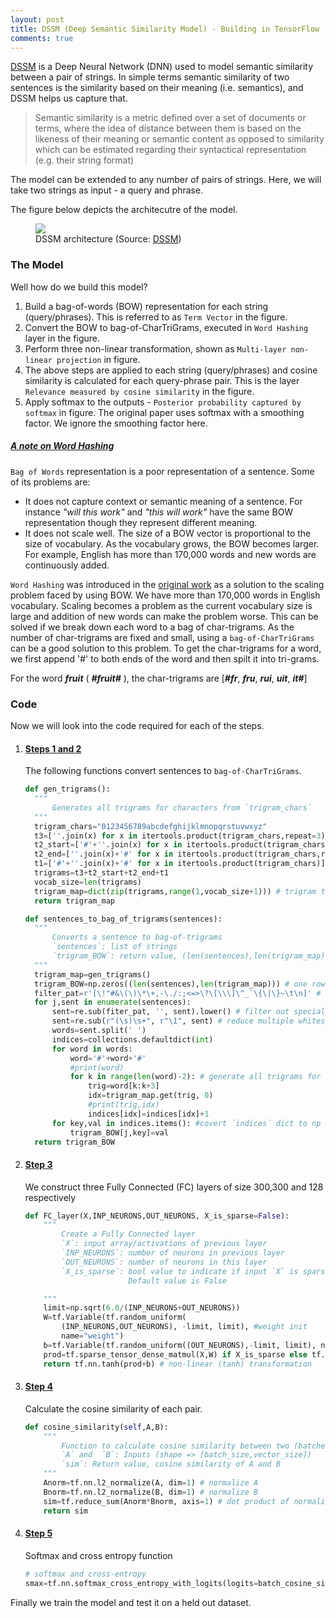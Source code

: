 ```yaml
---
layout: post
title: DSSM (Deep Semantic Similarity Model) - Building in TensorFlow
comments: true
---
```


[DSSM][1] is a Deep Neural Network (DNN) used to model semantic similarity between a pair of strings.
In simple terms semantic similarity of two sentences is the similarity based on their meaning (i.e. semantics), and DSSM helps us capture that.

> Semantic similarity is a metric defined over a set of documents or terms, where the idea of distance between them is based on the likeness of their meaning or semantic content as opposed to similarity which can be estimated regarding their syntactical representation (e.g. their string format)

The model can be extended to any number of pairs of strings.
Here, we will take two strings as input - a query and phrase.

The figure below depicts the architecutre of the model.
<figure>
<img src="{{ site.baseurl }}/images/DSSM_layers.png">
<figcaption>DSSM architecture (Source: <a href="https://www.microsoft.com/en-us/research/wp-content/uploads/2016/02/cikm2013_DSSM_fullversion.pdf">DSSM</a>)</figcaption>
</figure>

### The Model
Well how do we build this model?
1. Build a bag-of-words (BOW) representation for each string (query/phrases). This is referred to as `Term Vector` in the figure.
2. Convert the BOW to bag-of-CharTriGrams, executed in `Word Hashing` layer in the figure.
3. Perform three non-linear transformation, shown as `Multi-layer non-linear projection` in figure.
4. The above steps are applied to each string (query/phrases) and cosine similarity is calculated for each query-phrase pair. This is the layer `Relevance measured by cosine similarity` in the figure.
5. Apply softmax to the outputs - `Posterior probability captured by softmax` in figure. The original paper uses softmax with a smoothing factor. We ignore the smoothing factor here.  

##### ***<u>A note on Word Hashing</u>***
`Bag of Words` representation is a poor representation of a sentence. Some of its problems are:
* It does not capture context or semantic meaning of a sentence. For instance *"will this work"* and *"this will work"* have the same BOW representation though they represent different meaning.
* It does not scale well. The size of a BOW vector is proportional to the size of vocabulary. As the vocabulary grows, the BOW becomes larger. For example, English has more than 170,000 words and new words are continuously added.


`Word Hashing` was introduced in the [original work][1] as a solution to the scaling problem faced by using BOW. We have more than 170,000 words in English vocabulary. Scaling becomes a problem as the current vocabulary size is large and addition of new words can make the problem worse. This can be solved if we break down each word to a bag of char-trigrams. As the number of char-trigrams are fixed and small, using a `bag-of-CharTriGrams` can be a good solution to this problem.
To get the char-trigrams for a word, we first append '#' to both ends of the word and then spilt it into tri-grams.

For the word ***fruit*** ( ***#fruit#*** ),  the char-trigrams are [***#fr***, ***fru***, ***rui***, ***uit***, ***it#***]

### Code

Now we will look into the code required for each of the steps.
 1. #### <u>Steps 1 and 2</u>

    The following functions convert sentences to `bag-of-CharTriGrams`.
    ```python
    def gen_trigrams():
      """
          Generates all trigrams for characters from `trigram_chars`
      """
      trigram_chars="0123456789abcdefghijklmnopqrstuvwxyz"
      t3=[''.join(x) for x in itertools.product(trigram_chars,repeat=3)] #len(words)>=3
      t2_start=['#'+''.join(x) for x in itertools.product(trigram_chars,repeat=2)] #len(words)==2
      t2_end=[''.join(x)+'#' for x in itertools.product(trigram_chars,repeat=2)] #len(words)==2
      t1=['#'+''.join(x)+'#' for x in itertools.product(trigram_chars)] #len(words)==1
      trigrams=t3+t2_start+t2_end+t1
      vocab_size=len(trigrams)
      trigram_map=dict(zip(trigrams,range(1,vocab_size+1))) # trigram to index mapping, indices starting from 1
      return trigram_map
    ```

    ```python
    def sentences_to_bag_of_trigrams(sentences):
      """
          Converts a sentence to bag-of-trigrams
          `sentences`: list of strings
          `trigram_BOW`: return value, (len(sentences),len(trigram_map)) size array
      """
      trigram_map=gen_trigrams()
      trigram_BOW=np.zeros((len(sentences),len(trigram_map))) # one row for each sentence
      filter_pat=r'[\!"#&\(\)\*\+,-\./:;<=>\?\[\\\]\^_`\{\|\}~\t\n]' # characters to filter out from the input
      for j,sent in enumerate(sentences):
          sent=re.sub(fiter_pat, '', sent).lower() # filter out special characters from input
          sent=re.sub(r"(\s)\s+", r"\1", sent) # reduce multiple whitespaces to single whitespace
          words=sent.split(' ')
          indices=collections.defaultdict(int)
          for word in words:
              word='#'+word+'#'
              #print(word)
              for k in range(len(word)-2): # generate all trigrams for word `word` and update `indices`
                  trig=word[k:k+3]
                  idx=trigram_map.get(trig, 0)
                  #print(trig,idx)
                  indices[idx]=indices[idx]+1     
          for key,val in indices.items(): #covert `indices` dict to np array
              trigram_BOW[j,key]=val
      return trigram_BOW
      ```

2. #### <u>Step 3</u>

    We construct three Fully Connected (FC) layers of size 300,300 and 128 respectively
    ```python
    def FC_layer(X,INP_NEURONS,OUT_NEURONS, X_is_sparse=False):
        """
            Create a Fully Connected layer
            `X`: input array/activations of previous layer
            `INP_NEURONS`: number of neurons in previous layer
            `OUT_NEURONS`: number of neurons in this layer
            `X_is_sparse`: bool value to indicate if input `X` is sparse or not.
                           Default value is False

        """
        limit=np.sqrt(6.0/(INP_NEURONS+OUT_NEURONS))
        W=tf.Variable(tf.random_uniform(
            (INP_NEURONS,OUT_NEURONS), -limit, limit), #weight init
            name="weight")
        b=tf.Variable(tf.random_uniform((OUT_NEURONS),-limit, limit), name="bias") # bias
        prod=tf.sparse_tensor_dense_matmul(X,W) if X_is_sparse else tf.matmul(X,W) #linear transformation
        return tf.nn.tanh(prod+b) # non-linear (tanh) transformation
    ```

3. #### <u>Step 4</u>
    Calculate the cosine similarity of each pair.
    ```python
    def cosine_similarity(self,A,B):
        """
            Function to calculate cosine similarity between two (batches of) vectors
            `A` and  `B`: Inputs (shape => [batch_size,vector_size])
            `sim`: Return value, cosine similarity of A and B
        """
        Anorm=tf.nn.l2_normalize(A, dim=1) # normalize A
        Bnorm=tf.nn.l2_normalize(B, dim=1) # normalize B
        sim=tf.reduce_sum(Anorm*Bnorm, axis=1) # dot product of normalized A and normalized B
        return sim
    ```
4. #### <u>Step 5</u>

    Softmax and cross entropy function
    ```python
    # softmax and cross-entropy
    smax=tf.nn.softmax_cross_entropy_with_logits(logits=batch_cosine_similarities, labels=Y)
    ```

Finally we train the model and test it on a held out dataset.


[1]: https://www.microsoft.com/en-us/research/wp-content/uploads/2016/02/cikm2013_DSSM_fullversion.pdf
[2]: https://www.microsoft.com/en-us/research/wp-content/uploads/2016/02/cikm2013_DSSM_fullversion.pdf
